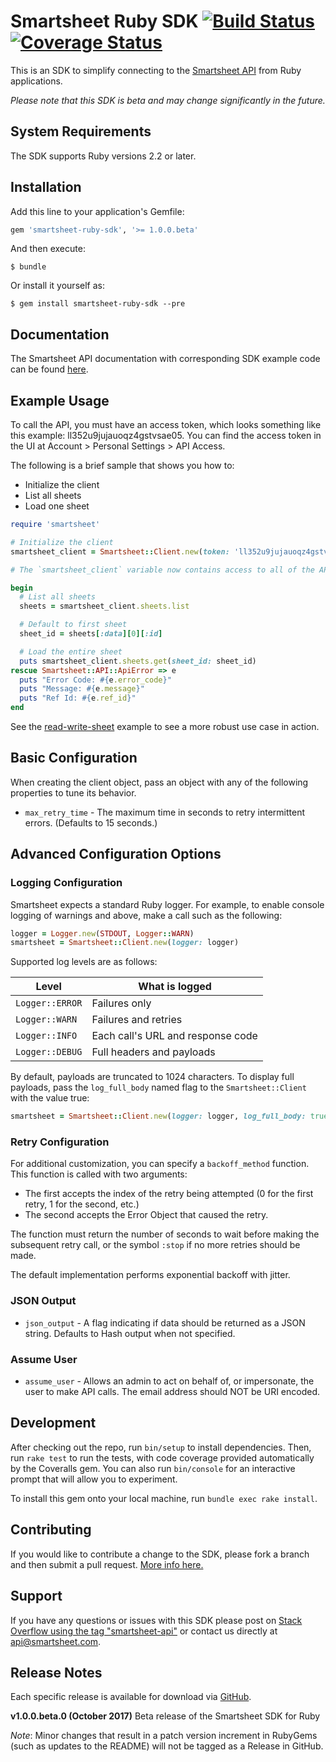 # Smartsheet Ruby SDK [![Build Status](https://travis-ci.org/armstnp/smartsheet-ruby-sdk.svg?branch=master)](https://travis-ci.org/armstnp/smartsheet-ruby-sdk) [![Coverage Status](https://coveralls.io/repos/github/armstnp/smartsheet-ruby-sdk/badge.svg?branch=master)](https://coveralls.io/github/armstnp/smartsheet-ruby-sdk?branch=master)

This is an SDK to simplify connecting to the [Smartsheet API](http://www.smartsheet.com/developers/api-documentation) from Ruby applications.

*Please note that this SDK is beta and may change significantly in the future.*

## System Requirements

The SDK supports Ruby versions 2.2 or later.

## Installation

Add this line to your application's Gemfile:

```ruby
gem 'smartsheet-ruby-sdk', '>= 1.0.0.beta'
```

And then execute:

    $ bundle

Or install it yourself as:

    $ gem install smartsheet-ruby-sdk --pre

## Documentation

The Smartsheet API documentation with corresponding SDK example code can be found [here](http://www.smartsheet.com/developers/api-documentation).

## Example Usage

To call the API, you must have an access token, which looks something like this example: ll352u9jujauoqz4gstvsae05. You can find the access token in the UI at Account > Personal Settings > API Access. 

The following is a brief sample that shows you how to:

* Initialize the client
* List all sheets
* Load one sheet

```ruby
require 'smartsheet'

# Initialize the client
smartsheet_client = Smartsheet::Client.new(token: 'll352u9jujauoqz4gstvsae05')

# The `smartsheet_client` variable now contains access to all of the APIs

begin
  # List all sheets
  sheets = smartsheet_client.sheets.list

  # Default to first sheet
  sheet_id = sheets[:data][0][:id]

  # Load the entire sheet
  puts smartsheet_client.sheets.get(sheet_id: sheet_id)
rescue Smartsheet::API::ApiError => e
  puts "Error Code: #{e.error_code}"
  puts "Message: #{e.message}"
  puts "Ref Id: #{e.ref_id}"
end
```

See the [read-write-sheet](read-write-sheet/read_write_sheet.rb) example to see a more robust use case in action.

## Basic Configuration

When creating the client object, pass an object with any of the following properties to tune its behavior.

* `max_retry_time` - The maximum time in seconds to retry intermittent errors. (Defaults to 15 seconds.)

## Advanced Configuration Options
### Logging Configuration

Smartsheet expects a standard Ruby logger.  For example, to enable console logging of warnings and above, make a call such as the following:

```ruby
logger = Logger.new(STDOUT, Logger::WARN)
smartsheet = Smartsheet::Client.new(logger: logger)
```

Supported log levels are as follows:

|Level          |What is logged                   |
|---------------|---------------------------------|
|`Logger::ERROR`|Failures only                    |
|`Logger::WARN` |Failures and retries             |
|`Logger::INFO` |Each call's URL and response code|
|`Logger::DEBUG`|Full headers and payloads        |

By default, payloads are truncated to 1024 characters.  To display full payloads, pass the `log_full_body` named flag to the `Smartsheet::Client` with the value true:

```ruby
smartsheet = Smartsheet::Client.new(logger: logger, log_full_body: true)
```

### Retry Configuration

For additional customization, you can specify a `backoff_method` function.  This function is called with two arguments:

* The first accepts the index of the retry being attempted (0 for the first retry, 1 for the second, etc.)
* The second accepts the Error Object that caused the retry.

The function must return the number of seconds to wait before making the subsequent retry call, or the symbol `:stop` if no more retries should be made.

The default implementation performs exponential backoff with jitter.

### JSON Output

* `json_output` - A flag indicating if data should be returned as a JSON string. Defaults to Hash output when not specified.

### Assume User

* `assume_user` - Allows an admin to act on behalf of, or impersonate, the user to make API calls. The email address should NOT be URI encoded.

## Development

After checking out the repo, run `bin/setup` to install dependencies. Then, run `rake test` to run the tests, with code coverage provided automatically by the Coveralls gem. You can also run `bin/console` for an interactive prompt that will allow you to experiment.

To install this gem onto your local machine, run `bundle exec rake install`.

## Contributing

If you would like to contribute a change to the SDK, please fork a branch and then submit a pull request.
[More info here.](https://help.github.com/articles/using-pull-requests)

## Support

If you have any questions or issues with this SDK please post on [Stack Overflow using the tag "smartsheet-api"](http://stackoverflow.com/questions/tagged/smartsheet-api) or contact us directly at api@smartsheet.com.

## Release Notes

Each specific release is available for download via [GitHub](https://github.com/smartsheet-platform/smartsheet-ruby-sdk/tags).

**v1.0.0.beta.0 (October 2017)**
Beta release of the Smartsheet SDK for Ruby

*Note*: Minor changes that result in a patch version increment in RubyGems (such as updates to the README) will not be tagged as a Release in GitHub.
